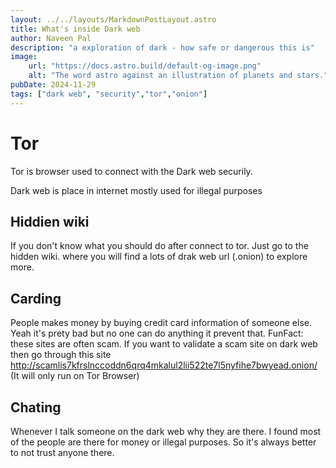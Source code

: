 ```yaml
---
layout: ../../layouts/MarkdownPostLayout.astro
title: What's inside Dark web
author: Naveen Pal
description: "a exploration of dark - how safe or dangerous this is"
image:
    url: "https://docs.astro.build/default-og-image.png"
    alt: "The word astro against an illustration of planets and stars."
pubDate: 2024-11-29
tags: ["dark web", "security","tor","onion"]
---
```


# Tor
Tor is browser used to connect with the Dark web securily. 

Dark web is place in internet mostly used for illegal purposes
## Hiddien wiki
If you don't know what you should do after connect to tor. Just go to the hidden wiki. where you will find a lots of drak web url (.onion) to explore more. 

## Carding
People makes money by buying credit card information of someone else. Yeah it's prety bad but no one can do anything it prevent that. FunFact: these sites are often scam. If you want to validate a scam site on dark web then go through this site http://scamlis7kfrslnccoddn6qrq4mkalul2lii522te7l5nyfihe7bwyead.onion/ (It will only run on Tor Browser)

## Chating
Whenever I talk someone on the dark web why they are there. I found most of the people are there for money or illegal purposes. So it's always better to not trust anyone there.